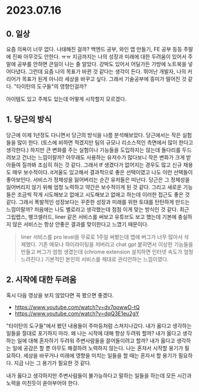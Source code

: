 # 2023.07.16

## 0. 일상

요즘 의욕이 너무 없다. 나태해진 걸까? 백엔드 공부, 와인 앱 만들기, FE 공부 등등 주말에 진짜 아무것도 안한다. ㅠㅠ 지금까지는 나의 성장과 미래에 대한 두려움이 있어서 주말에 공부를 안하면 큰일이 나는 줄 알았다. 강박도 있어서 어딜가든 가방에 노트북을 넣어다녔다. 그런데 요즘 나의 목표가 바뀐 것 같다는 생각이 든다. 뛰어난 개발자, 나의 커리어가 목표가 된게 아니라 세상을 바꾸고 싶다. 그래서 기술공부에 흥미가 떨어진 것 같다. "타이탄의 도구들"의 영향인걸까?

아이템도 있고 주제도 있는데 어떻게 시작할지 모르겠다.

## 1. 당근의 방식

당근에 이제 1년정도 다니면서 당근의 방식을 나름 분석해보았다. 당근에서는 작은 실험들을 많이 한다. (토스에 비하면 적겠지만 팀의 규모나 리소스적인 측면에서 많이 한다고 생각한다.) 하지만 큰 변화를 주는 실험이나 기능들을 도입하지는 않는데 돌다리를 두드려보고 건너는 느낌이랄까? 아무래도 사용하는 유저수가 많다보니 작은 변화가 크게 받아들여 질까봐 조심히 하는 것 같다. 그래서 tf 생겼다가 없어지는 경우도 많고 신규 채용도 매우 보수적이다. it겨울도 있고해서 결과적으로 좋은 선택이였고 나도 이런 선택들이 좋아보인다. 서비스가 정체성을 잃어버리는 순간 유저들은 떠난다. 당근은 그 정체성을 잃어버리지 않기 위해 엄청 노력하고 약간은 보수적이게 된 것 같다. 그리고 새로운 기능들은 조금씩 작게 시도해보고 없애고 시도해보고 없애고 하는데 이러한 접근도 좋은 것 같다. 그래서 폭발적인 성장보다는 꾸준한 성장과 미래를 위한 토대를 탄탄하게 만드는 느낌이랄까? 처음에는 나도 별로라고 생각했는데 점점 이게 맞는 방식인 것 같다. 최근 그립랩스, 뱅크셀러드, liner 같은 서비스를 써보고 유튜브도 보고 했는데 기본에 충실하지 않은 서비스는 항상 안좋은 결과를 맞이한다고 느꼈기 때문이다. 

> liner 서비스를 pro level을 무료로 1주일 써봤는데 앱에 버그가 너무 많아서 삭제했다. 기존 메모나 하이라이팅을 저버리고 chat gpt 붙히면서 이상한 기능들을 만들고 버그가 엄청 생겼는데 (chrome extension 설치하면 인터넷 속도가 엄청 느려진다.) 기본적인 본인의 서비스를 제대로 관리안하는 느낌이였다.

## 2. 시작에 대한 두려움

혹시 다음 영상을 보지 않았다면 꼭 봤으면 좋겠다.

- https://www.youtube.com/watch?v=dv7powwD-tQ
- https://www.youtube.com/watch?v=dqQ3E1eu2gY

"타이탄의 도구들"에서 봤던 내용들이 주마등처럼 스쳐지나갔다. 내가 옳다고 생각하는 일들을 절대로 포기하지 마라. 왜 나는 시작에 대해 항상 두려워 할까? 내가 옳다고 생각하는 일에 대해 혼자하기 두려워 주변사람들을 끌어들이려고 할까? 내가 옳다고 생각하는 일에 공감은 할 뿐 아무도 해결하려 노력하지 않는다. 나는 혼자서 시작할 용기가 필요하다. 세상을 바꾸거나 미래에 영향을 미치는 일들을 할 때는 혼자서 할 용기가 필요하다. 지금 나는 그 용기가 필요한 것 같다.

내가 옳다고 생각하지만 주변사람들이 불가능하다고 말하는 일들을 하는데 모든 시간과 노력을 미친듯이 쏟아부어야 한다.
